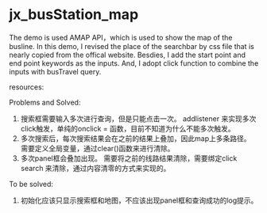 # jx_busStation_map
The demo is used AMAP API，which is used to show the map of the busline.
In this demo, I revised the place of the searchbar by css file that is nearly copied from the offical website. Besdies, I add the start point and end point keywords as the inputs. And, I adopt click function to combine the inputs with busTravel query.

resources:

Problems and Solved:
1. 搜索框需要输入多次进行查询，但是只能点击一次。
   addlistener 来实现多次click触发，单纯的onclick = 函数，目前不知道为什么不能多次触发。
2. 多次搜索后，每次搜索结果会在之前的结果上叠加，因此map上多条路径。
   需要定义全局变量，通过clear()函数来进行清除。
3. 多次panel框会叠加出现。
   需要将之前的线路结果清除，需要绑定click search 来清除，通过内容清零的方式来实现的。


To be solved:
1. 初始化应该只显示搜索框和地图，不应该出现panel框和查询成功的log提示。

